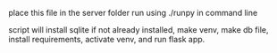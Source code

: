 place this file in the server folder
run using ./runpy in command line

script will install sqlite if not already installed, make venv, make db file, install requirements, activate venv, and run flask app.

